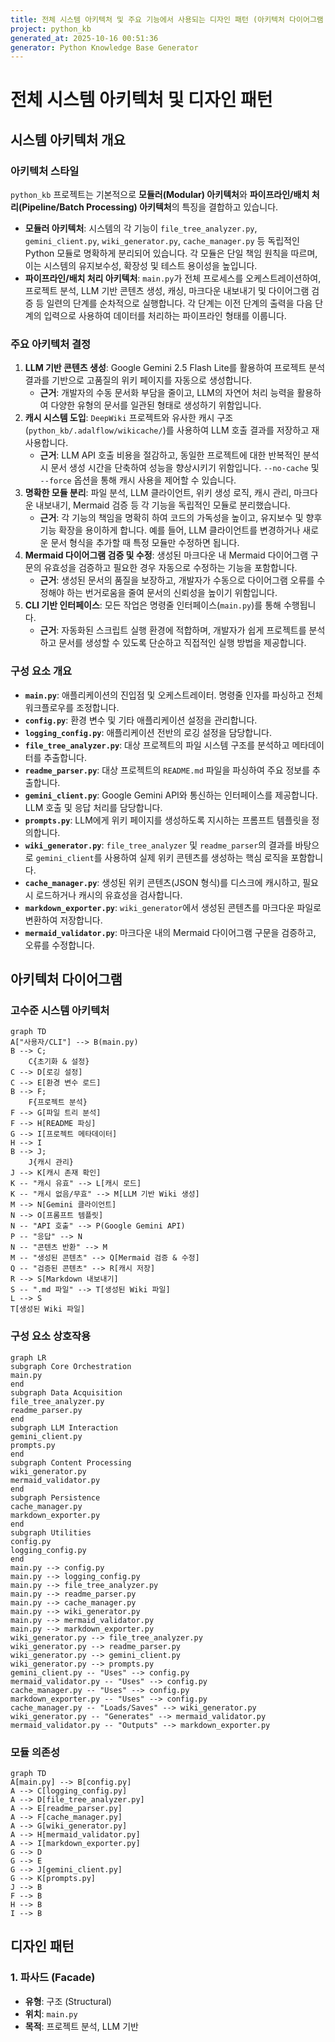 ```yaml
---
title: 전체 시스템 아키텍처 및 주요 기능에서 사용되는 디자인 패턴 (아키텍처 다이어그램 & 모듈 다이어그램 & 플로우 다이어그램 포함)
project: python_kb
generated_at: 2025-10-16 00:51:36
generator: Python Knowledge Base Generator
---
```


# 전체 시스템 아키텍처 및 디자인 패턴

## 시스템 아키텍처 개요

### 아키텍처 스타일
`python_kb` 프로젝트는 기본적으로 **모듈러(Modular) 아키텍처**와 **파이프라인/배치 처리(Pipeline/Batch Processing) 아키텍처**의 특징을 결합하고 있습니다.

*   **모듈러 아키텍처**: 시스템의 각 기능이 `file_tree_analyzer.py`, `gemini_client.py`, `wiki_generator.py`, `cache_manager.py` 등 독립적인 Python 모듈로 명확하게 분리되어 있습니다. 각 모듈은 단일 책임 원칙을 따르며, 이는 시스템의 유지보수성, 확장성 및 테스트 용이성을 높입니다.
*   **파이프라인/배치 처리 아키텍처**: `main.py`가 전체 프로세스를 오케스트레이션하여, 프로젝트 분석, LLM 기반 콘텐츠 생성, 캐싱, 마크다운 내보내기 및 다이어그램 검증 등 일련의 단계를 순차적으로 실행합니다. 각 단계는 이전 단계의 출력을 다음 단계의 입력으로 사용하여 데이터를 처리하는 파이프라인 형태를 이룹니다.

### 주요 아키텍처 결정
1.  **LLM 기반 콘텐츠 생성**: Google Gemini 2.5 Flash Lite를 활용하여 프로젝트 분석 결과를 기반으로 고품질의 위키 페이지를 자동으로 생성합니다.
    *   **근거**: 개발자의 수동 문서화 부담을 줄이고, LLM의 자연어 처리 능력을 활용하여 다양한 유형의 문서를 일관된 형태로 생성하기 위함입니다.
2.  **캐시 시스템 도입**: `DeepWiki` 프로젝트와 유사한 캐시 구조(`python_kb/.adalflow/wikicache/`)를 사용하여 LLM 호출 결과를 저장하고 재사용합니다.
    *   **근거**: LLM API 호출 비용을 절감하고, 동일한 프로젝트에 대한 반복적인 분석 시 문서 생성 시간을 단축하여 성능을 향상시키기 위함입니다. `--no-cache` 및 `--force` 옵션을 통해 캐시 사용을 제어할 수 있습니다.
3.  **명확한 모듈 분리**: 파일 분석, LLM 클라이언트, 위키 생성 로직, 캐시 관리, 마크다운 내보내기, Mermaid 검증 등 각 기능을 독립적인 모듈로 분리했습니다.
    *   **근거**: 각 기능의 책임을 명확히 하여 코드의 가독성을 높이고, 유지보수 및 향후 기능 확장을 용이하게 합니다. 예를 들어, LLM 클라이언트를 변경하거나 새로운 문서 형식을 추가할 때 특정 모듈만 수정하면 됩니다.
4.  **Mermaid 다이어그램 검증 및 수정**: 생성된 마크다운 내 Mermaid 다이어그램 구문의 유효성을 검증하고 필요한 경우 자동으로 수정하는 기능을 포함합니다.
    *   **근거**: 생성된 문서의 품질을 보장하고, 개발자가 수동으로 다이어그램 오류를 수정해야 하는 번거로움을 줄여 문서의 신뢰성을 높이기 위함입니다.
5.  **CLI 기반 인터페이스**: 모든 작업은 명령줄 인터페이스(`main.py`)를 통해 수행됩니다.
    *   **근거**: 자동화된 스크립트 실행 환경에 적합하며, 개발자가 쉽게 프로젝트를 분석하고 문서를 생성할 수 있도록 단순하고 직접적인 실행 방법을 제공합니다.

### 구성 요소 개요
*   **`main.py`**: 애플리케이션의 진입점 및 오케스트레이터. 명령줄 인자를 파싱하고 전체 워크플로우를 조정합니다.
*   **`config.py`**: 환경 변수 및 기타 애플리케이션 설정을 관리합니다.
*   **`logging_config.py`**: 애플리케이션 전반의 로깅 설정을 담당합니다.
*   **`file_tree_analyzer.py`**: 대상 프로젝트의 파일 시스템 구조를 분석하고 메타데이터를 추출합니다.
*   **`readme_parser.py`**: 대상 프로젝트의 `README.md` 파일을 파싱하여 주요 정보를 추출합니다.
*   **`gemini_client.py`**: Google Gemini API와 통신하는 인터페이스를 제공합니다. LLM 호출 및 응답 처리를 담당합니다.
*   **`prompts.py`**: LLM에게 위키 페이지를 생성하도록 지시하는 프롬프트 템플릿을 정의합니다.
*   **`wiki_generator.py`**: `file_tree_analyzer` 및 `readme_parser`의 결과를 바탕으로 `gemini_client`를 사용하여 실제 위키 콘텐츠를 생성하는 핵심 로직을 포함합니다.
*   **`cache_manager.py`**: 생성된 위키 콘텐츠(JSON 형식)를 디스크에 캐시하고, 필요시 로드하거나 캐시의 유효성을 검사합니다.
*   **`markdown_exporter.py`**: `wiki_generator`에서 생성된 콘텐츠를 마크다운 파일로 변환하여 저장합니다.
*   **`mermaid_validator.py`**: 마크다운 내의 Mermaid 다이어그램 구문을 검증하고, 오류를 수정합니다.

## 아키텍처 다이어그램

### 고수준 시스템 아키텍처
```mermaid
graph TD
A["사용자/CLI"] --> B(main.py)
B --> C;
    C{초기화 & 설정}
C --> D[로깅 설정]
C --> E[환경 변수 로드]
B --> F;
    F{프로젝트 분석}
F --> G[파일 트리 분석]
F --> H[README 파싱]
G --> I[프로젝트 메타데이터]
H --> I
B --> J;
    J{캐시 관리}
J --> K[캐시 존재 확인]
K -- "캐시 유효" --> L[캐시 로드]
K -- "캐시 없음/무효" --> M[LLM 기반 Wiki 생성]
M --> N[Gemini 클라이언트]
N --> O[프롬프트 템플릿]
N -- "API 호출" --> P(Google Gemini API)
P -- "응답" --> N
N -- "콘텐츠 반환" --> M
M -- "생성된 콘텐츠" --> Q[Mermaid 검증 & 수정]
Q -- "검증된 콘텐츠" --> R[캐시 저장]
R --> S[Markdown 내보내기]
S -- ".md 파일" --> T[생성된 Wiki 파일]
L --> S
T[생성된 Wiki 파일]
```

### 구성 요소 상호작용
```mermaid
graph LR
subgraph Core Orchestration
main.py
end
subgraph Data Acquisition
file_tree_analyzer.py
readme_parser.py
end
subgraph LLM Interaction
gemini_client.py
prompts.py
end
subgraph Content Processing
wiki_generator.py
mermaid_validator.py
end
subgraph Persistence
cache_manager.py
markdown_exporter.py
end
subgraph Utilities
config.py
logging_config.py
end
main.py --> config.py
main.py --> logging_config.py
main.py --> file_tree_analyzer.py
main.py --> readme_parser.py
main.py --> cache_manager.py
main.py --> wiki_generator.py
main.py --> mermaid_validator.py
main.py --> markdown_exporter.py
wiki_generator.py --> file_tree_analyzer.py
wiki_generator.py --> readme_parser.py
wiki_generator.py --> gemini_client.py
wiki_generator.py --> prompts.py
gemini_client.py -- "Uses" --> config.py
mermaid_validator.py -- "Uses" --> config.py
cache_manager.py -- "Uses" --> config.py
markdown_exporter.py -- "Uses" --> config.py
cache_manager.py -- "Loads/Saves" --> wiki_generator.py
wiki_generator.py -- "Generates" --> mermaid_validator.py
mermaid_validator.py -- "Outputs" --> markdown_exporter.py
```

### 모듈 의존성
```mermaid
graph TD
A[main.py] --> B[config.py]
A --> C[logging_config.py]
A --> D[file_tree_analyzer.py]
A --> E[readme_parser.py]
A --> F[cache_manager.py]
A --> G[wiki_generator.py]
A --> H[mermaid_validator.py]
A --> I[markdown_exporter.py]
G --> D
G --> E
G --> J[gemini_client.py]
G --> K[prompts.py]
J --> B
F --> B
H --> B
I --> B
```

## 디자인 패턴

### 1. 파사드 (Facade)
-   **유형**: 구조 (Structural)
-   **위치**: `main.py`
-   **목적**: 프로젝트 분석, LLM 기반